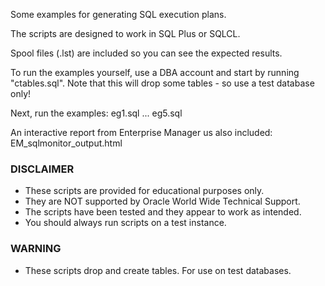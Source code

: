 Some examples for generating SQL execution plans.

The scripts are designed to work in SQL Plus or SQLCL.

Spool files (.lst) are included so you can see the expected results.

To run the examples yourself, use a DBA account and start by running "ctables.sql". Note that this will drop some tables - so use a test database only!

Next, run the examples: eg1.sql ... eg5.sql

An interactive report from Enterprise Manager us also included: EM_sqlmonitor_output.html

### DISCLAIMER

*  These scripts are provided for educational purposes only.
*  They are NOT supported by Oracle World Wide Technical Support.
*  The scripts have been tested and they appear to work as intended.
*  You should always run scripts on a test instance.

### WARNING

*  These scripts drop and create tables. For use on test databases.
